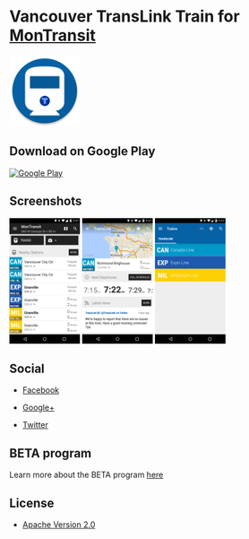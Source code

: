 # Vancouver TransLink Train for [MonTransit](https://github.com/mtransitapps/mtransit-for-android)

<img width="25%" height="25%" src="https://raw.githubusercontent.com/mtransitapps/ca-vancouver-translink-train-android/master/pub/hi-res-app-icon.png"/>

## Download on Google Play

[![Google Play](https://developer.android.com/images/brand/en_app_rgb_wo_60.png)](https://play.google.com/store/apps/details?id=org.mtransit.android.ca_vancouver_translink_train)

## Screenshots

<img width="25%" height="25%" src="https://raw.githubusercontent.com/mtransitapps/ca-vancouver-translink-train-android/master/pub/screenshot-phone-1.png"/>
<img width="25%" height="25%" src="https://raw.githubusercontent.com/mtransitapps/ca-vancouver-translink-train-android/master/pub/screenshot-phone-2.png"/>
<img width="25%" height="25%" src="https://raw.githubusercontent.com/mtransitapps/ca-vancouver-translink-train-android/master/pub/screenshot-phone-3.png"/>

## Social

* [Facebook](https://www.facebook.com/MonTransit)

* [Google+](http://gplus.to/MonTransit/)

* [Twitter](https://twitter.com/montransit)

## BETA program

Learn more about the BETA program [here](https://github.com/mtransitapps/mtransit-for-android/wiki/BETA)

## License

* [Apache Version 2.0](http://www.apache.org/licenses/LICENSE-2.0.html)
